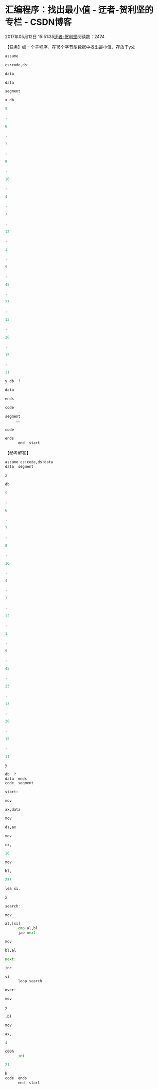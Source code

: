 
# 汇编程序：找出最小值 - 迂者-贺利坚的专栏 - CSDN博客

2017年05月12日 15:51:35[迂者-贺利坚](https://me.csdn.net/sxhelijian)阅读数：2474


【任务】编一个子程序，在16个字节型数据中找出最小值，存放于y处
```python
assume
```
```python
cs:code,ds:
```
```python
data
```
```python
data
```
```python
segment
```
```python
x db
```
```python
5
```
```python
,
```
```python
6
```
```python
,
```
```python
7
```
```python
,
```
```python
8
```
```python
,
```
```python
16
```
```python
,
```
```python
4
```
```python
,
```
```python
7
```
```python
,
```
```python
12
```
```python
,
```
```python
1
```
```python
,
```
```python
9
```
```python
,
```
```python
45
```
```python
,
```
```python
23
```
```python
,
```
```python
13
```
```python
,
```
```python
20
```
```python
,
```
```python
15
```
```python
,
```
```python
11
```
```python
y db  ?
```
```python
data
```
```python
ends
```
```python
code
```
```python
segment
     ……
```
```python
code
```
```python
ends
      end  start
```
【参考解答】
```python
assume cs:code,ds:data
data  segment
```
```python
x
```
```python
db
```
```python
5
```
```python
,
```
```python
6
```
```python
,
```
```python
7
```
```python
,
```
```python
8
```
```python
,
```
```python
16
```
```python
,
```
```python
4
```
```python
,
```
```python
7
```
```python
,
```
```python
12
```
```python
,
```
```python
1
```
```python
,
```
```python
9
```
```python
,
```
```python
45
```
```python
,
```
```python
23
```
```python
,
```
```python
13
```
```python
,
```
```python
20
```
```python
,
```
```python
15
```
```python
,
```
```python
11
```
```python
y
```
```python
db  ?
data  ends
code  segment
```
```python
start:
```
```python
mov
```
```python
ax,data
```
```python
mov
```
```python
ds,ax
```
```python
mov
```
```python
cx,
```
```python
16
```
```python
mov
```
```python
bl,
```
```python
255
```
```python
lea si,
```
```python
x
```
```python
search:
```
```python
mov
```
```python
al,[si]
      cmp al,bl
      jae next
```
```python
mov
```
```python
bl,al
```
```python
next:
```
```python
inc
```
```python
si
      loop search
```
```python
over:
```
```python
mov
```
```python
y
```
```python
,bl
```
```python
mov
```
```python
ax,
```
```python
4
```
```python
c00h
      int
```
```python
21
```
```python
h
code  ends
      end  start
```

